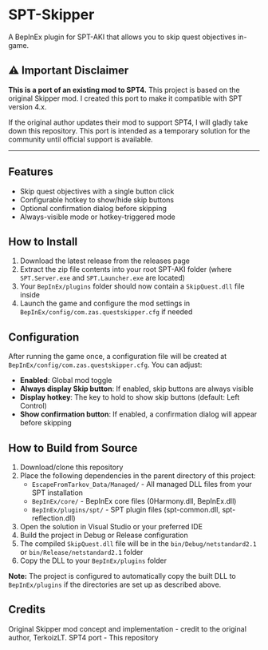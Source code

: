 # SPT-Skipper

A BepInEx plugin for SPT-AKI that allows you to skip quest objectives in-game.

## ⚠️ Important Disclaimer

**This is a port of an existing mod to SPT4.** This project is based on the original Skipper mod. I created this port to make it compatible with SPT version 4.x. 

If the original author updates their mod to support SPT4, I will gladly take down this repository. This port is intended as a temporary solution for the community until official support is available.

---

## Features

- Skip quest objectives with a single button click
- Configurable hotkey to show/hide skip buttons
- Optional confirmation dialog before skipping
- Always-visible mode or hotkey-triggered mode

## How to Install

1. Download the latest release from the releases page
2. Extract the zip file contents into your root SPT-AKI folder (where `SPT.Server.exe` and `SPT.Launcher.exe` are located)
3. Your `BepInEx/plugins` folder should now contain a `SkipQuest.dll` file inside
4. Launch the game and configure the mod settings in `BepInEx/config/com.zas.questskipper.cfg` if needed

## Configuration

After running the game once, a configuration file will be created at `BepInEx/config/com.zas.questskipper.cfg`. You can adjust:

- **Enabled**: Global mod toggle
- **Always display Skip button**: If enabled, skip buttons are always visible
- **Display hotkey**: The key to hold to show skip buttons (default: Left Control)
- **Show confirmation button**: If enabled, a confirmation dialog will appear before skipping

## How to Build from Source

1. Download/clone this repository
2. Place the following dependencies in the parent directory of this project:
   - `EscapeFromTarkov_Data/Managed/` - All managed DLL files from your SPT installation
   - `BepInEx/core/` - BepInEx core files (0Harmony.dll, BepInEx.dll)
   - `BepInEx/plugins/spt/` - SPT plugin files (spt-common.dll, spt-reflection.dll)
3. Open the solution in Visual Studio or your preferred IDE
4. Build the project in Debug or Release configuration
5. The compiled `SkipQuest.dll` file will be in the `bin/Debug/netstandard2.1` or `bin/Release/netstandard2.1` folder
6. Copy the DLL to your `BepInEx/plugins` folder

**Note:** The project is configured to automatically copy the built DLL to `BepInEx/plugins` if the directories are set up as described above.

## Credits

Original Skipper mod concept and implementation - credit to the original author, TerkoizLT.
SPT4 port - This repository